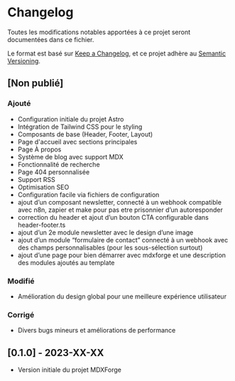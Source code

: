 # Changelog

Toutes les modifications notables apportées à ce projet seront documentées dans ce fichier.

Le format est basé sur [Keep a Changelog](https://keepachangelog.com/fr/1.0.0/),
et ce projet adhère au [Semantic Versioning](https://semver.org/spec/v2.0.0.html).

## [Non publié]

### Ajouté

- Configuration initiale du projet Astro
- Intégration de Tailwind CSS pour le styling
- Composants de base (Header, Footer, Layout)
- Page d'accueil avec sections principales
- Page À propos
- Système de blog avec support MDX
- Fonctionnalité de recherche
- Page 404 personnalisée
- Support RSS
- Optimisation SEO
- Configuration facile via fichiers de configuration
- ajout d’un composant newsletter, connecté à un webhook compatible avec n8n, zapier et make pour pas etre prisonnier d’un autoresponder
- correction du header et ajout d’un bouton CTA configurable dans header-footer.ts
- ajout d’un 2e module newsletter avec le design d’une image
- ajout d’un module “formulaire de contact” connecté à un webhook avec des champs personnalisables (pour les sous-sélection surtout)
- ajout d’une page pour bien démarrer avec mdxforge et une description des modules ajoutés au template

### Modifié

- Amélioration du design global pour une meilleure expérience utilisateur

### Corrigé

- Divers bugs mineurs et améliorations de performance

## [0.1.0] - 2023-XX-XX

- Version initiale du projet MDXForge
